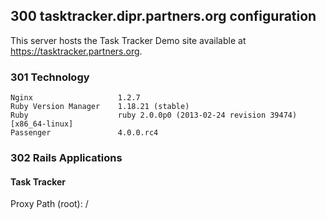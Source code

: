 ## 300 tasktracker.dipr.partners.org configuration

This server hosts the Task Tracker Demo site available at https://tasktracker.partners.org.

### 301 Technology

```
Nginx                   1.2.7
Ruby Version Manager    1.18.21 (stable)
Ruby                    ruby 2.0.0p0 (2013-02-24 revision 39474) [x86_64-linux]
Passenger               4.0.0.rc4
```

### 302 Rails Applications

#### Task Tracker

Proxy Path (root): /
